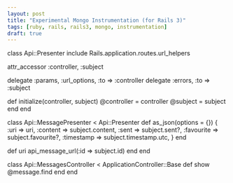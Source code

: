 ```yaml
---
layout: post
title: "Experimental Mongo Instrumentation (for Rails 3)"
tags: [ruby, rails, rails3, mongo, instrumentation]
draft: true
---
```


class Api::Presenter
  include Rails.application.routes.url_helpers

  attr_accessor :controller, :subject

  delegate :params, :url_options, :to => :controller
  delegate :errors, :to => :subject

  def initialize(controller, subject)
    @controller = controller
    @subject = subject
  end
end

class Api::MessagePresenter < Api::Presenter
  def as_json(options = {})
    {
      :uri => uri,
      :content => subject.content,
      :sent => subject.sent?,
      :favourite => subject.favourite?,
      :timestamp => subject.timestamp.utc,
    }
  end

  def uri
    api_message_url(:id => subject.id)
  end
end

class Api::MessagesController < ApplicationController::Base
  def show
    @message.find
  end
end